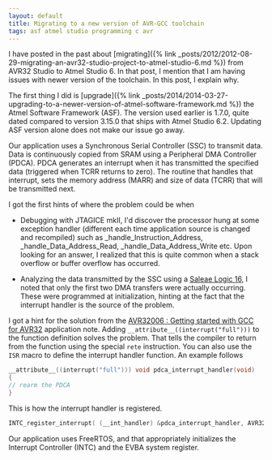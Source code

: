 ```yaml
---
layout: default
title: Migrating to a new version of AVR-GCC toolchain
tags: asf atmel studio programming c avr
---
```


I have posted in the past about [migrating]({% link _posts/2012/2012-08-29-migrating-an-avr32-studio-project-to-atmel-studio-6.md %}) from AVR32 Studio to Atmel Studio 6. In that post, I mention that I am having issues with newer version of the toolchain. In this post, I explain why.

The first thing I did is [upgrade]({% link _posts/2014/2014-03-27-upgrading-to-a-newer-version-of-atmel-software-framework.md %}) the Atmel Software Framework (ASF). The version used earlier is 1.7.0, quite dated compared to version 3.15.0 that ships with Atmel Studio 6.2\. Updating ASF version alone does not make our issue go away.

Our application uses a Synchronous Serial Controller (SSC) to transmit data. Data is continuously copied from SRAM using a Peripheral DMA Controller (PDCA). PDCA generates an interrupt when it has transmitted the specified data (triggered when TCRR returns to zero). The routine that handles that interrupt, sets the memory address (MARR) and size of data (TCRR) that will be transmitted next.

I got the first hints of where the problem could be when

* Debugging with JTAGICE mkII, I'd discover the processor hung at some exception handler (different each time application source is changed and recompiled) such as _handle_Instruction_Address, _handle_Data_Address_Read, _handle_Data_Address_Write etc. Upon looking for an answer, I realized that this is quite common when a stack overflow or buffer overflow has occurred.

* Analyzing the data transmitted by the SSC using a [Saleae Logic 16](https://www.saleae.com/logic16), I noted that only the first two DMA transfers were actually occurring. These were programmed at initialization, hinting at the fact that the interrupt handler is the source of the problem.

I got a hint for the solution from the [AVR32006 : Getting started with GCC for AVR32](http://www.microchip.com/wwwappnotes/appnotes.aspx?appnote=en591128) application note. Adding `__attribute__((interrupt("full")))` to the function definition solves the problem. That tells the compiler to return from the function using the special `rete` instruction. You can also use the `ISR` macro to define the interrupt handler function. An example follows

```c
__attribute__((interrupt("full"))) void pdca_interrupt_handler(void)
{
// rearm the PDCA
}
```

This is how the interrupt handler is registered.

```c
INTC_register_interrupt( (__int_handler) &pdca_interrupt_handler, AVR32_PDCA_IRQ_1, AVR32_INTC_INT0);
```

Our application uses FreeRTOS, and that appropriately initializes the Interrupt Controller (INTC) and the EVBA system register.
